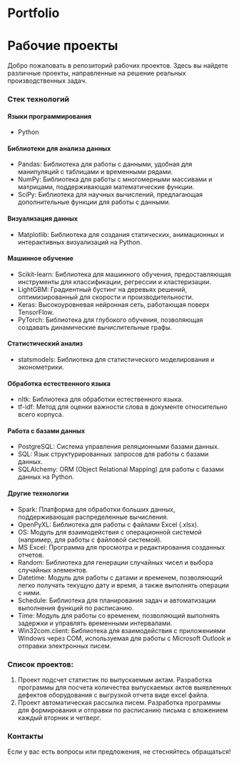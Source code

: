 # Portfolio
# Рабочие проекты
Добро пожаловать в репозиторий рабочих проектов. Здесь вы найдете различные проекты, направленные на решение реальных  производственных задач.

### Стек технологий

#### Языки программирования
- Python

#### Библиотеки для анализа данных
- Pandas: Библиотека для работы с данными, удобная для манипуляций с таблицами и временными рядами.
- NumPy: Библиотека для работы с многомерными массивами и матрицами, поддерживающая математические функции.
- SciPy: Библиотека для научных вычислений, предлагающая дополнительные функции для работы с данными.

#### Визуализация данных
- Matplotlib: Библиотека для создания статических, анимационных и интерактивных визуализаций на Python.

#### Машинное обучение
- Scikit-learn: Библиотека для машинного обучения, предоставляющая инструменты для классификации, регрессии и кластеризации.
- LightGBM: Градиентный бустинг на деревьях решений, оптимизированный для скорости и производительности.
- Keras: Высокоуровневая нейронная сеть, работающая поверх TensorFlow.
- PyTorch: Библиотека для глубокого обучения, позволяющая создавать динамические вычислительные графы.

#### Статистический анализ
- statsmodels: Библиотека для статистического моделирования и эконометрики.

#### Обработка естественного языка
- nltk: Библиотека для обработки естественного языка.
- tf-idf: Метод для оценки важности слова в документе относительно всего корпуса.

#### Работа с базами данных
- PostgreSQL: Система управления реляционными базами данных.
- SQL: Язык структурированных запросов для работы с базами данных.
- SQLAlchemy: ORM (Object Relational Mapping) для работы с базами данных на Python.

#### Другие технологии
- Spark: Платформа для обработки больших данных, поддерживающая распределенные вычисления.
- OpenPyXL: Библиотека для работы с файлами Excel (.xlsx).
- OS: Модуль для взаимодействия с операционной системой (например, для работы с файловой системой).
- MS Excel: Программа для просмотра и редактирования созданных отчетов.
- Random: Библиотека для генерации случайных чисел и выбора случайных элементов.
- Datetime: Модуль для работы с датами и временем, позволяющий легко получать текущую дату и время, а также выполнять операции с ними.
- Schedule: Библиотека для планирования задач и автоматизации выполнения функций по расписанию.
- Time: Модуль для работы со временем, позволяющий выполнять задержки и управлять временными интервалами.
- Win32com.client: Библиотека для взаимодействия с приложениями Windows через COM, используемая для работы с Microsoft Outlook и отправки электронных писем.

### Список проектов:

1. Проект подсчет статистик по выпускаемым актам.
   Разработка программы для посчета количества выпускаемых актов выявленных дефектов оборудования с выгрузкой отчета виде excel файла.
2. Проект автоматическая рассылка писем.
   Разработка программы для формирования и отправки по расписанию письма с вложением  каждый вторник и четверг.



### Контакты
Если у вас есть вопросы или предложения, не стесняйтесь обращаться!


